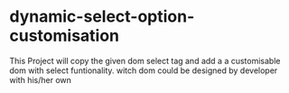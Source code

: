 # dynamic-select-option-customisation
This Project will copy the given dom select tag and add a a customisable dom with select funtionality. witch dom could be designed by developer with his/her own
